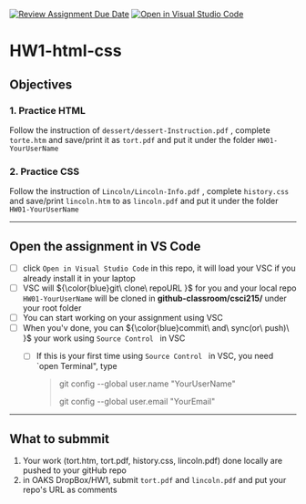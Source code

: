 [![Review Assignment Due Date](https://classroom.github.com/assets/deadline-readme-button-22041afd0340ce965d47ae6ef1cefeee28c7c493a6346c4f15d667ab976d596c.svg)](https://classroom.github.com/a/um3_-0fq)
[![Open in Visual Studio Code](https://classroom.github.com/assets/open-in-vscode-2e0aaae1b6195c2367325f4f02e2d04e9abb55f0b24a779b69b11b9e10269abc.svg)](https://classroom.github.com/online_ide?assignment_repo_id=17833042&assignment_repo_type=AssignmentRepo)
# HW1-html-css
## Objectives
### 1.  Practice HTML
Follow the instruction of  `dessert/dessert-Instruction.pdf` ,  complete `torte.htm` and save/print it as `tort.pdf` and put it under the folder `HW01-YourUserName`

### 2. Practice CSS
Follow the instruction of `Lincoln/Lincoln-Info.pdf` , complete `history.css` and save/print `lincoln.htm` to as `lincoln.pdf` and put it under the folder `HW01-YourUserName`

---

## Open the assignment in VS Code
- [ ] click  `Open in Visual Studio Code` in this repo, it will load your VSC if you already install it in your laptop
- [ ] VSC will ${\color{blue}git\ clone\ repoURL }$ for you and your local repo `HW01-YourUserName` will be cloned in __github-classroom/csci215/__ under your root folder
- [ ] You can start working on your assignment using VSC 
- [ ] When you'v done, you can ${\color{blue}commit\ and\ sync(or\ push)\ }$  your work using  `Source Control ` in VSC
  - [ ] If this is your first time using `Source Control ` in VSC, you need `open Terminal", type 
    > git config --global user.name "YourUserName"
    > 
    > git config --global user.email "YourEmail"


---     
## What to submmit
1. Your work (tort.htm, tort.pdf, history.css, lincoln.pdf) done locally are pushed to your gitHub repo
2. in OAKS DropBox/HW1, submit `tort.pdf` and `lincoln.pdf` and put your repo's URL as comments
